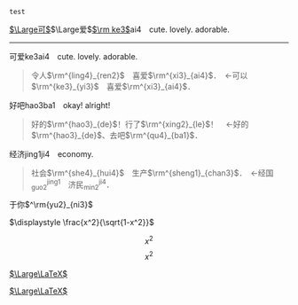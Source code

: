 <span lang=zh>

`test`
  
[$`\Large可`$&NoBreak;]()$`\Large爱`$[$`\rm ke3`$&NoBreak;]()ai4　cute. lovely. adorable.   


<hr>






可爱ke3ai4　cute. lovely. adorable.   
>令人$`\rm^{ling4}_{ren2}`$　喜爱$`\rm^{xi3}_{ai4}`$．　←可以$`\rm^{ke3}_{yi3}`$　喜爱$`\rm^{xi3}_{ai4}`$．

好吧hao3ba1　okay! alright!
>好的$`\rm^{hao3}_{de}`$！行了$`\rm^{xing2}_{le}`$！　←好的$`\rm^{hao3}_{de}`$、去吧$`\rm^{qu4}_{ba1}`$．

经济jing1ji4　economy.
>社会$`\rm^{she4}_{hui4}`$　生产$`\rm^{sheng1}_{chan3}`$．　←经国$`^\text{jing1}_\text{guo2}`$　济民$`^\text{ji4}_\text{min2}`$．

于你$`^\rm{yu2}_{ni3}`$

$`\displaystyle \frac{x^2}{\sqrt{1-x^2}}`$

$$\tag{eq 5.23a} \begin{equation} x^2 \end{equation}$$
$$\tag*{eq 5.23a} \begin{equation} x^2 \end{equation}$$

[$`\Large\LaTeX`$ ](https://katex.org/docs/supported.html)

<a href=https://katex.org/docs/supported.html>$`\Large\LaTeX`$ </a>
